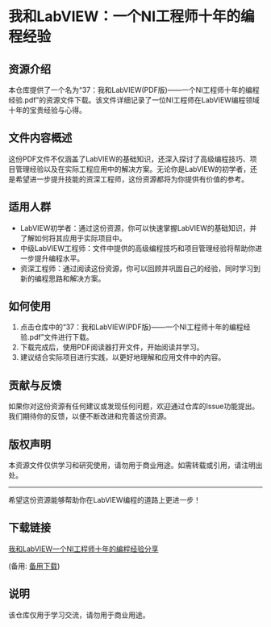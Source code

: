 # 我和LabVIEW：一个NI工程师十年的编程经验

## 资源介绍

本仓库提供了一个名为“37：我和LabVIEW(PDF版)——一个NI工程师十年的编程经验.pdf”的资源文件下载。该文件详细记录了一位NI工程师在LabVIEW编程领域十年的宝贵经验与心得。

## 文件内容概述

这份PDF文件不仅涵盖了LabVIEW的基础知识，还深入探讨了高级编程技巧、项目管理经验以及在实际工程应用中的解决方案。无论你是LabVIEW的初学者，还是希望进一步提升技能的资深工程师，这份资源都将为你提供有价值的参考。

## 适用人群

- LabVIEW初学者：通过这份资源，你可以快速掌握LabVIEW的基础知识，并了解如何将其应用于实际项目中。
- 中级LabVIEW工程师：文件中提供的高级编程技巧和项目管理经验将帮助你进一步提升编程水平。
- 资深工程师：通过阅读这份资源，你可以回顾并巩固自己的经验，同时学习到新的编程思路和解决方案。

## 如何使用

1. 点击仓库中的“37：我和LabVIEW(PDF版)——一个NI工程师十年的编程经验.pdf”文件进行下载。
2. 下载完成后，使用PDF阅读器打开文件，开始阅读并学习。
3. 建议结合实际项目进行实践，以更好地理解和应用文件中的内容。

## 贡献与反馈

如果你对这份资源有任何建议或发现任何问题，欢迎通过仓库的Issue功能提出。我们期待你的反馈，以便不断改进和完善这份资源。

## 版权声明

本资源文件仅供学习和研究使用，请勿用于商业用途。如需转载或引用，请注明出处。

---

希望这份资源能够帮助你在LabVIEW编程的道路上更进一步！

## 下载链接
[我和LabVIEW一个NI工程师十年的编程经验分享](https://pan.quark.cn/s/d1b7fe41db29) 

(备用: [备用下载](https://pan.baidu.com/s/1r3RJ2RkBAF057I3S9UO_-A?pwd=1234))

## 说明

该仓库仅用于学习交流，请勿用于商业用途。
